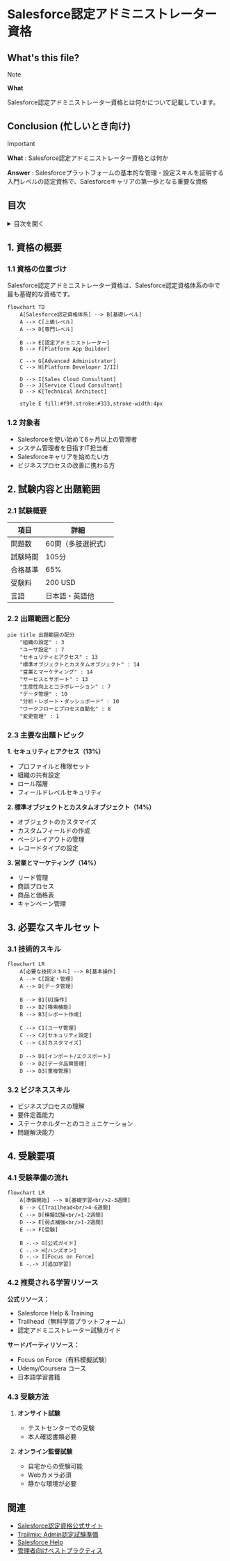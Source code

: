 # Salesforce認定アドミニストレーター資格

## What's this file?
> [!NOTE]
> **What**
>
> Salesforce認定アドミニストレーター資格とは何かについて記載しています。

## Conclusion (忙しいとき向け)
> [!IMPORTANT]
> **What** : Salesforce認定アドミニストレーター資格とは何か
>
> **Answer** : Salesforceプラットフォームの基本的な管理・設定スキルを証明する入門レベルの認定資格で、Salesforceキャリアの第一歩となる重要な資格

## 目次

<details>

<summary>目次を開く</summary>

- [1. 資格の概要](#1-資格の概要)
- [2. 試験内容と出題範囲](#2-試験内容と出題範囲)
- [3. 必要なスキルセット](#3-必要なスキルセット)
- [4. 受験要項](#4-受験要項)

</details>

## 1. 資格の概要

### 1.1 資格の位置づけ

Salesforce認定アドミニストレーター資格は、Salesforce認定資格体系の中で最も基礎的な資格です。

```mermaid
flowchart TD
    A[Salesforce認定資格体系] --> B[基礎レベル]
    A --> C[上級レベル]
    A --> D[専門レベル]

    B --> E[認定アドミニストレーター]
    B --> F[Platform App Builder]

    C --> G[Advanced Administrator]
    C --> H[Platform Developer I/II]

    D --> I[Sales Cloud Consultant]
    D --> J[Service Cloud Consultant]
    D --> K[Technical Architect]

    style E fill:#f9f,stroke:#333,stroke-width:4px
```

### 1.2 対象者

- Salesforceを使い始めて6ヶ月以上の管理者
- システム管理者を目指すIT担当者
- Salesforceキャリアを始めたい方
- ビジネスプロセスの改善に携わる方

## 2. 試験内容と出題範囲

### 2.1 試験概要

| 項目 | 詳細 |
|------|------|
| 問題数 | 60問（多肢選択式） |
| 試験時間 | 105分 |
| 合格基準 | 65% |
| 受験料 | 200 USD |
| 言語 | 日本語・英語他 |

### 2.2 出題範囲と配分

```mermaid
pie title 出題範囲の配分
    "組織の設定" : 3
    "ユーザ設定" : 7
    "セキュリティとアクセス" : 13
    "標準オブジェクトとカスタムオブジェクト" : 14
    "営業とマーケティング" : 14
    "サービスとサポート" : 13
    "生産性向上とコラボレーション" : 7
    "データ管理" : 10
    "分析・レポート・ダッシュボード" : 10
    "ワークフローとプロセス自動化" : 8
    "変更管理" : 1
```

### 2.3 主要な出題トピック

**1. セキュリティとアクセス（13%）**
- プロファイルと権限セット
- 組織の共有設定
- ロール階層
- フィールドレベルセキュリティ

**2. 標準オブジェクトとカスタムオブジェクト（14%）**
- オブジェクトのカスタマイズ
- カスタムフィールドの作成
- ページレイアウトの管理
- レコードタイプの設定

**3. 営業とマーケティング（14%）**
- リード管理
- 商談プロセス
- 商品と価格表
- キャンペーン管理

## 3. 必要なスキルセット

### 3.1 技術的スキル

```mermaid
flowchart LR
    A[必要な技術スキル] --> B[基本操作]
    A --> C[設定・管理]
    A --> D[データ管理]

    B --> B1[UI操作]
    B --> B2[検索機能]
    B --> B3[レポート作成]

    C --> C1[ユーザ管理]
    C --> C2[セキュリティ設定]
    C --> C3[カスタマイズ]

    D --> D1[インポート/エクスポート]
    D --> D2[データ品質管理]
    D --> D3[重複管理]
```

### 3.2 ビジネススキル

- ビジネスプロセスの理解
- 要件定義能力
- ステークホルダーとのコミュニケーション
- 問題解決能力

## 4. 受験要項

### 4.1 受験準備の流れ

```mermaid
flowchart LR
    A[準備開始] --> B[基礎学習<br/>2-3週間]
    B --> C[Trailhead<br/>4-6週間]
    C --> D[模擬試験<br/>1-2週間]
    D --> E[弱点補強<br/>1-2週間]
    E --> F[受験]

    B -.-> G[公式ガイド]
    C -.-> H[ハンズオン]
    D -.-> I[Focus on Force]
    E -.-> J[追加学習]
```

### 4.2 推奨される学習リソース

**公式リソース：**
- Salesforce Help & Training
- Trailhead（無料学習プラットフォーム）
- 認定アドミニストレーター試験ガイド

**サードパーティリソース：**
- Focus on Force（有料模擬試験）
- Udemy/Coursera コース
- 日本語学習書籍

### 4.3 受験方法

1. **オンサイト試験**
   - テストセンターでの受験
   - 本人確認書類必要

2. **オンライン監督試験**
   - 自宅からの受験可能
   - Webカメラ必須
   - 静かな環境が必要

## 関連

- [Salesforce認定資格公式サイト](https://trailhead.salesforce.com/credentials/administrator)
- [Trailmix: Admin認定試験準備](https://trailhead.salesforce.com/users/strailhead/trailmixes/prepare-for-your-salesforce-administrator-credential)
- [Salesforce Help](https://help.salesforce.com)
- [管理者向けベストプラクティス](https://admin.salesforce.com)
